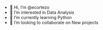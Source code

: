 - 👋 Hi, I’m @ecortezo
- 👀 I’m interested in Data Analysis
- 🌱 I’m currently learning Python
- 💞️ I’m looking to collaborate on New projects

<!---
ecortezo/ecortezo is a ✨ special ✨ repository because its `README.md` (this file) appears on your GitHub profile.
You can click the Preview link to take a look at your changes.
--->
